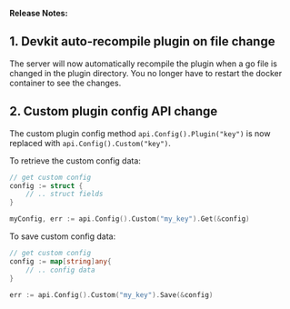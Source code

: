 **Release Notes:**

## 1. Devkit auto-recompile plugin on file change

The server will now automatically recompile the plugin when a go file is changed in the plugin directory.
You no longer have to restart the docker container to see the changes.

## 2. Custom plugin config API change

The custom plugin config method `api.Config().Plugin("key")` is now replaced with `api.Config().Custom("key")`.

To retrieve the custom config data:

```go
// get custom config
config := struct {
    // .. struct fields
}

myConfig, err := api.Config().Custom("my_key").Get(&config)
```

To save custom config data:

```go
// get custom config
config := map[string]any{
    // .. config data
}

err := api.Config().Custom("my_key").Save(&config)
```
